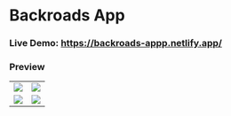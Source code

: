 # Backroads App

### Live Demo: https://backroads-appp.netlify.app/

### Preview
<table>
  <tr>
    <td><img src="https://github.com/chayan-1906/react-udemy-john-smilga/assets/82430454/76b7b440-e3a4-4a43-8426-730c29f3417c"></td>
    <td><img src="https://github.com/chayan-1906/react-udemy-john-smilga/assets/82430454/dcdd33a4-4b17-4f29-8e53-91d0d414b633"></td>
  </tr>
  <tr>
    <td><img src="https://github.com/chayan-1906/react-udemy-john-smilga/assets/82430454/ef58c587-d663-456c-a443-60ea5f0ce613"></td>
    <td><img src="https://github.com/chayan-1906/react-udemy-john-smilga/assets/82430454/5458a091-1b7d-48f7-8497-cb2886e8e633"></td>
  </tr>
</table>
